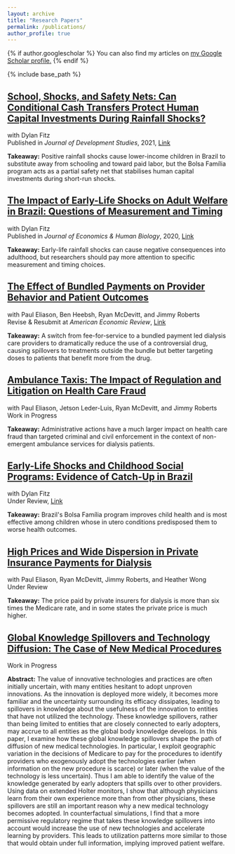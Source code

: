 ```yaml
---
layout: archive
title: "Research Papers"
permalink: /publications/
author_profile: true
---
```


{% if author.googlescholar %}
  You can also find my articles on <u><a href="{{author.googlescholar}}">my Google Scholar profile</a>.</u>
{% endif %}

{% include base_path %}

## [School, Shocks, and Safety Nets: Can Conditional Cash Transfers Protect Human Capital Investments During Rainfall Shocks?](https://rileyleague.github.io/publications/school-shocks-safetynets)

with Dylan Fitz \
Published in _Journal of Development Studies_, 2021, [Link](https://www.tandfonline.com/doi/full/10.1080/00220388.2021.1928640?src=)

**Takeaway:** Positive rainfall shocks cause lower-income children in Brazil to substitute away from schooling and toward paid labor, but the Bolsa Família program acts as a partial safety net that stabilises human capital investments during short-run shocks.

## [The Impact of Early-Life Shocks on Adult Welfare in Brazil: Questions of Measurement and Timing](https://rileyleague.github.io/publications/impact-of-early-life)
with Dylan Fitz \
Published in _Journal of Economics & Human Biology_, 2020, [Link](https://www.sciencedirect.com/science/article/pii/S1570677X19301807)

**Takeaway:** Early-life rainfall shocks can cause negative consequences into adulthood, but researchers should pay more attention to specific measurement and timing choices.

## [The Effect of Bundled Payments on Provider Behavior and Patient Outcomes](https://rileyleague.github.io/publications/https://rileyleague.github.io/publications/effect-of-bundled-payments)
with Paul Eliason, Ben Heebsh, Ryan McDevitt, and Jimmy Roberts \
Revise & Resubmit at _American Economic Review_, [Link](https://rileyleague.github.io/files/bundledpayments.pdf)

**Takeaway:** A switch from fee-for-service to a bundled payment led dialysis care providers to dramatically reduce the use of a controversial drug, causing spillovers to treatments outside the bundle but better targeting doses to patients that benefit more from the drug.

## [Ambulance Taxis: The Impact of Regulation and Litigation on Health Care Fraud](https://rileyleague.github.io/publications/ambulancefraud)
with Paul Eliason, Jetson Leder-Luis, Ryan McDevitt, and Jimmy Roberts \
Work in Progress

**Takeaway:** Administrative actions have a much larger impact on health care fraud than targeted criminal and civil enforcement in the context of non-emergent ambulance services for dialysis patients.

## [Early-Life Shocks and Childhood Social Programs: Evidence of Catch-Up in Brazil](https://rileyleague.github.io/publications/catchup)
with Dylan Fitz \
Under Review, [Link](http://rileyleague.github.io/files/catchup_leaguefitz.pdf)

**Takeaway:** Brazil's Bolsa Família program improves child health and is most effective among children whose in utero conditions predisposed them to worse health outcomes.

## [High Prices and Wide Dispersion in Private Insurance Payments for Dialysis](https://rileyleague.github.io/publications/privateprices)
with Paul Eliason, Ryan McDevitt, Jimmy Roberts, and Heather Wong \
Under Review

**Takeaway:** The price paid by private insurers for dialysis is more than six times the Medicare rate, and in some states the private price is much higher.

## [Global Knowledge Spillovers and Technology Diffusion: The Case of New Medical Procedures](https://rileyleague.github.io/publications/globalspillovers)
Work in Progress

**Abstract:** The value of innovative technologies and practices are often initially uncertain, with many entities hesitant to adopt unproven innovations. As the innovation is deployed more widely, it becomes more familiar and the uncertainty surrounding its efficacy dissipates, leading to spillovers in knowledge about the usefulness of the innovation to entities that have not utilized the technology. These knowledge spillovers, rather than being limited to entities that are closely connected to early adopters, may accrue to all entities as the global body knowledge develops. In this paper, I examine how these global knowledge spillovers shape the path of diffusion of new medical technologies. In particular, I exploit geographic variation in the decisions of Medicare to pay for the procedures to identify providers who exogenously adopt the technologies earlier (when information on the new procedure is scarce) or later (when the value of the technology is less uncertain). Thus I am able to identify the value of the knowledge generated by early adopters that spills over to other providers. Using data on extended Holter monitors, I show that although physicians learn from their own experience more than from other physicians, these spillovers are still an important reason why a new medical technology becomes adopted. In counterfactual simulations, I find that a more permissive regulatory regime that takes these knowledge spillovers into account would increase the use of new technologies and accelerate learning by providers. This leads to utilization patterns more similar to those that would obtain under full information, implying improved patient welfare.
